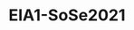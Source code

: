 # EIA1-SoSe2021
<html lang="de">

<head>
<meta charset="utf-8">
<title>Meine erste Website</title>
</head>

<body>
